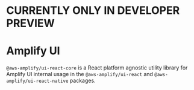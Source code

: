 # CURRENTLY ONLY IN DEVELOPER PREVIEW

# Amplify UI

`@aws-amplify/ui-react-core` is a React platform agnostic utility library for Amplify UI internal usage in the `@aws-amplify/ui-react` and `@aws-amplify/ui-react-native` packages.
